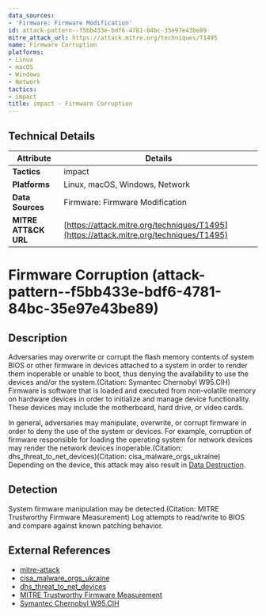 ```yaml
---
data_sources:
- 'Firmware: Firmware Modification'
id: attack-pattern--f5bb433e-bdf6-4781-84bc-35e97e43be89
mitre_attack_url: https://attack.mitre.org/techniques/T1495
name: Firmware Corruption
platforms:
- Linux
- macOS
- Windows
- Network
tactics:
- impact
title: impact - Firmware Corruption
---
```


## Technical Details

| Attribute | Details |
|-----------|----------|
| **Tactics** | impact |
| **Platforms** | Linux, macOS, Windows, Network |
| **Data Sources** | Firmware: Firmware Modification |
| **MITRE ATT&CK URL** | [https://attack.mitre.org/techniques/T1495](https://attack.mitre.org/techniques/T1495) |

# Firmware Corruption (attack-pattern--f5bb433e-bdf6-4781-84bc-35e97e43be89)

## Description
Adversaries may overwrite or corrupt the flash memory contents of system BIOS or other firmware in devices attached to a system in order to render them inoperable or unable to boot, thus denying the availability to use the devices and/or the system.(Citation: Symantec Chernobyl W95.CIH) Firmware is software that is loaded and executed from non-volatile memory on hardware devices in order to initialize and manage device functionality. These devices may include the motherboard, hard drive, or video cards.

In general, adversaries may manipulate, overwrite, or corrupt firmware in order to deny the use of the system or devices. For example, corruption of firmware responsible for loading the operating system for network devices may render the network devices inoperable.(Citation: dhs_threat_to_net_devices)(Citation: cisa_malware_orgs_ukraine) Depending on the device, this attack may also result in [Data Destruction](https://attack.mitre.org/techniques/T1485). 

## Detection
System firmware manipulation may be detected.(Citation: MITRE Trustworthy Firmware Measurement) Log attempts to read/write to BIOS and compare against known patching behavior.

## External References
- [mitre-attack](https://attack.mitre.org/techniques/T1495)
- [cisa_malware_orgs_ukraine](https://www.cisa.gov/uscert/ncas/alerts/aa22-057a)
- [dhs_threat_to_net_devices](https://cyber.dhs.gov/assets/report/ar-16-20173.pdf)
- [MITRE Trustworthy Firmware Measurement](http://www.mitre.org/publications/project-stories/going-deep-into-the-bios-with-mitre-firmware-security-research)
- [Symantec Chernobyl W95.CIH](https://web.archive.org/web/20190508170055/https://www.symantec.com/security-center/writeup/2000-122010-2655-99)

